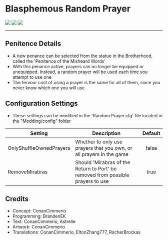 # Blasphemous Random Prayer

<div>
  <img src="https://img.shields.io/github/v/release/BrandenEK/Blasphemous.RandomPrayer?style=for-the-badge">
  <img src="https://img.shields.io/github/last-commit/BrandenEK/Blasphemous.RandomPrayer?color=important&style=for-the-badge">
  <img src="https://img.shields.io/github/downloads/BrandenEK/Blasphemous.RandomPrayer/total?color=success&style=for-the-badge">
</div>

---

## Penitence Details

- A new penance can be selected from the statue in the Brotherhood, called the 'Penitence of the Misheard Words'
- With this penance active, prayers can no longer be equipped or unequipped.  Instead, a random prayer will be used each time you attempt to use one
- The fervour cost of using a prayer is the same for all of them, since you never know which one you will use

## Configuration Settings
- These settings can be modified in the 'Random Prayer.cfg' file located in the "Modding/config" folder

| Setting | Description | Default |
| ------- | ----------- | :-----: |
| OnlyShuffleOwnedPrayers | Whether to only use prayers that you own, or all prayers in the game | false |
| RemoveMirabras | Should 'Mirabras of the Return to Port' be removed from possible prayers to use | true |

## Credits

- Concept: ConanCimmerio
- Programming: BrandenEK
- Text: ConanCimmerio, Astrelle
- Artwork: ConanCimmerio
- Translations: ConanCimmerio, EltonZhang777, RocherBrockas
